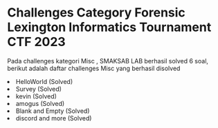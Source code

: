 # Challenges Category Forensic Lexington Informatics Tournament CTF 2023

<p> Pada challenges kategori Misc , SMAKSAB LAB berhasil solved 6 soal, berikut adalah daftar challenges Misc yang berhasil disolved </p>
<li> HelloWorld (Solved) </li>
<li> Survey (Solved) </li>
<li> kevin (Solved) </li>
<li> amogus (Solved) </li>
<li> Blank and Empty (Solved) </li>
<li> discord and more (Solved) </li>
